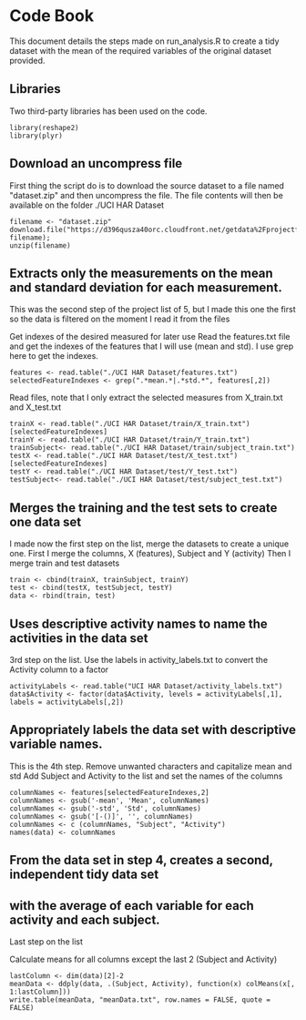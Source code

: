 # Code Book

This document details the steps made on run_analysis.R to create a tidy dataset with the mean of the required variables of the original dataset provided.

## Libraries
Two third-party libraries has been used on the code.

	library(reshape2)
	library(plyr)

## Download an uncompress file
First thing the script do is to download the source dataset to a file named "dataset.zip" and then uncompress the file.
The file contents will then be available on the folder ./UCI HAR Dataset

	filename <- "dataset.zip" 
	download.file("https://d396qusza40orc.cloudfront.net/getdata%2Fprojectfiles%2FUCI%20HAR%20Dataset.zip", filename);
	unzip(filename)  


## Extracts only the measurements on the mean and standard deviation for each measurement. 
This was the second step of the project list of 5, but I made this one the first so the data is filtered on the moment I read it from the files

Get indexes of the desired measured for later use
Read the features.txt file and get the indexes of the features that I will use (mean and std). I use grep here to get the indexes.

	features <- read.table("./UCI HAR Dataset/features.txt")
	selectedFeatureIndexes <- grep(".*mean.*|.*std.*", features[,2])

Read files, note that I only extract the selected measures from X_train.txt and X_test.txt

	trainX <- read.table("./UCI HAR Dataset/train/X_train.txt")[selectedFeatureIndexes]
	trainY <- read.table("./UCI HAR Dataset/train/Y_train.txt")
	trainSubject<- read.table("./UCI HAR Dataset/train/subject_train.txt")
	testX <- read.table("./UCI HAR Dataset/test/X_test.txt")[selectedFeatureIndexes]
	testY <- read.table("./UCI HAR Dataset/test/Y_test.txt")
	testSubject<- read.table("./UCI HAR Dataset/test/subject_test.txt")

## Merges the training and the test sets to create one data set
I made now the first step on the list, merge the datasets to create a unique one.
First I merge the columns, X (features), Subject and Y (activity)
Then I merge train and test datasets

	train <- cbind(trainX, trainSubject, trainY)
	test <- cbind(testX, testSubject, testY)
	data <- rbind(train, test)


## Uses descriptive activity names to name the activities in the data set
3rd step on the list.
Use the labels in activity_labels.txt to convert the Activity column to a factor

	activityLabels <- read.table("UCI HAR Dataset/activity_labels.txt")
	data$Activity <- factor(data$Activity, levels = activityLabels[,1], labels = activityLabels[,2])


## Appropriately labels the data set with descriptive variable names. 
This is the 4th step.
Remove unwanted characters and capitalize mean and std
Add Subject and Activity to the list and set the names of the columns

	columnNames <- features[selectedFeatureIndexes,2]
	columnNames <- gsub('-mean', 'Mean', columnNames) 
	columnNames <- gsub('-std', 'Std', columnNames) 
	columnNames <- gsub('[-()]', '', columnNames) 
	columnNames <- c (columnNames, "Subject", "Activity")
	names(data) <- columnNames


## From the data set in step 4, creates a second, independent tidy data set 
## with the average of each variable for each activity and each subject.
Last step on the list

Calculate means for all columns except the last 2 (Subject and Activity)
	
	lastColumn <- dim(data)[2]-2
	meanData <- ddply(data, .(Subject, Activity), function(x) colMeans(x[, 1:lastColumn]))
	write.table(meanData, "meanData.txt", row.names = FALSE, quote = FALSE)
